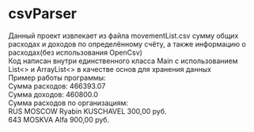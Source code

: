 # csvParser
Данный проект извлекает из файла movementList.csv сумму общих расходах и доходов по определённому счёту, а также информацию о расходах(без использования OpenCsv)  
Код написан внутри единственного класса Main с использованием List<> и ArrayList<> в качестве основ для хранения данных  
Пример работы программы:  
Сумма расходов: 466393.07  
Сумма доходов: 460800.0  
Сумма расходов по организациям:  
 RUS MOSCOW Ryabin KUSCHAVEL         300,00 руб.  
 643 MOSKVA Alfa                     900,00 руб.  
